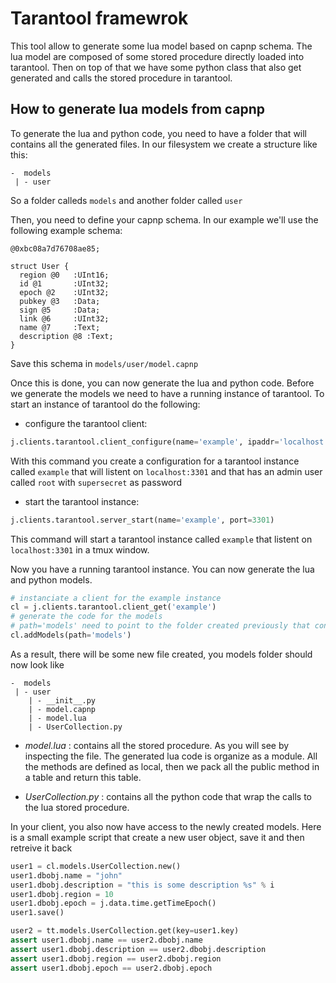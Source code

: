 # Tarantool framewrok

This tool allow to generate some lua model based on capnp schema.
The lua model are composed of some stored procedure directly loaded into tarantool.
Then on top of that we have some python class that also get generated and calls the stored procedure in tarantool.

## How to generate lua models from capnp
To generate the lua and python code, you need to have a folder that will contains all the generated files. In our filesystem we create a structure like this:
```
-  models
 | - user
```
So a folder calleds `models` and another folder called `user`

Then, you need to define your capnp schema. In our example we'll use the following example schema:

```capnp
@0xbc08a7d76708ae85;

struct User {
  region @0   :UInt16;
  id @1       :UInt32;
  epoch @2    :UInt32;
  pubkey @3   :Data;
  sign @5     :Data;
  link @6     :UInt32;
  name @7     :Text;
  description @8 :Text;
}
```
Save this schema in `models/user/model.capnp`

Once this is done, you can now generate the lua and python code. Before we generate the models we need to have a running instance of tarantool. To start an instance of tarantool do the following:
- configure the tarantool client:
```python
j.clients.tarantool.client_configure(name='example', ipaddr='localhost', port=3301, login='root', password='superscret')
```
With this command you create a configuration for a tarantool instance called `example` that will listent on `localhost:3301` and that has an admin user called `root` with `supersecret` as password

- start the tarantool instance:
```python
j.clients.tarantool.server_start(name='example', port=3301)
```
This command will start a tarantool instance called `example` that listent on `localhost:3301` in a tmux window.

Now you have a running tarantool instance. You can now generate the lua and python models.
```python
# instanciate a client for the example instance
cl = j.clients.tarantool.client_get('example')
# generate the code for the models
# path='models' need to point to the folder created previously that contains the user folder and the model.capnp file
cl.addModels(path='models')
```
As a result, there will be some new file created, you models folder should now look like
```
-  models
 | - user
    | - __init__.py
    | - model.capnp
    | - model.lua
    | - UserCollection.py
```
- *model.lua* : contains all the stored procedure. As you will see by inspecting the file. The generated lua code is organize as a module. All the methods are defined as local, then we pack all the public method in a table and return this table.

- *UserCollection.py* : contains all the python code that wrap the calls to the lua stored procedure.

In your client, you also now have access to the newly created models. Here is a small example script that create a new user object, save it and then retreive it back
```python
user1 = cl.models.UserCollection.new()
user1.dbobj.name = "john"
user1.dbobj.description = "this is some description %s" % i
user1.dbobj.region = 10
user1.dbobj.epoch = j.data.time.getTimeEpoch()
user1.save()

user2 = tt.models.UserCollection.get(key=user1.key)
assert user1.dbobj.name == user2.dbobj.name
assert user1.dbobj.description == user2.dbobj.description
assert user1.dbobj.region == user2.dbobj.region
assert user1.dbobj.epoch == user2.dbobj.epoch
```
